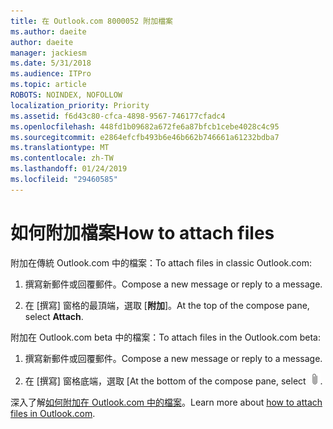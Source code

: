 ```yaml
---
title: 在 Outlook.com 8000052 附加檔案
ms.author: daeite
author: daeite
manager: jackiesm
ms.date: 5/31/2018
ms.audience: ITPro
ms.topic: article
ROBOTS: NOINDEX, NOFOLLOW
localization_priority: Priority
ms.assetid: f6d43c80-cfca-4898-9567-746177cfadc4
ms.openlocfilehash: 448fd1b09682a672fe6a87bfcb1cebe4028c4c95
ms.sourcegitcommit: e2864efcfb493b6e46b662b746661a61232bdba7
ms.translationtype: MT
ms.contentlocale: zh-TW
ms.lasthandoff: 01/24/2019
ms.locfileid: "29460585"
---
```

# <a name="how-to-attach-files"></a><span data-ttu-id="edd06-102">如何附加檔案</span><span class="sxs-lookup"><span data-stu-id="edd06-102">How to attach files</span></span>

<span data-ttu-id="edd06-103">附加在傳統 Outlook.com 中的檔案：</span><span class="sxs-lookup"><span data-stu-id="edd06-103">To attach files in classic Outlook.com:</span></span>
  
1. <span data-ttu-id="edd06-104">撰寫新郵件或回覆郵件。</span><span class="sxs-lookup"><span data-stu-id="edd06-104">Compose a new message or reply to a message.</span></span>
    
2. <span data-ttu-id="edd06-105">在 [撰寫] 窗格的最頂端，選取 [**附加**]。</span><span class="sxs-lookup"><span data-stu-id="edd06-105">At the top of the compose pane, select **Attach**.</span></span> 
    
<span data-ttu-id="edd06-106">附加在 Outlook.com beta 中的檔案：</span><span class="sxs-lookup"><span data-stu-id="edd06-106">To attach files in the Outlook.com beta:</span></span>
  
1. <span data-ttu-id="edd06-107">撰寫新郵件或回覆郵件。</span><span class="sxs-lookup"><span data-stu-id="edd06-107">Compose a new message or reply to a message.</span></span>
    
2. <span data-ttu-id="edd06-108">在 [撰寫] 窗格底端，選取 [</span><span class="sxs-lookup"><span data-stu-id="edd06-108">At the bottom of the compose pane, select</span></span> ![附加](media/da223d01-5fe6-448c-a3a3-e2b5262da4b9.png)<span data-ttu-id="edd06-110">.</span><span class="sxs-lookup"><span data-stu-id="edd06-110"></span></span>
    
<span data-ttu-id="edd06-111">深入了解[如何附加在 Outlook.com 中的檔案](https://go.microsoft.com/fwlink/p/?linkid=2001702&amp;clcid=0x409)。</span><span class="sxs-lookup"><span data-stu-id="edd06-111">Learn more about [how to attach files in Outlook.com](https://go.microsoft.com/fwlink/p/?linkid=2001702&amp;clcid=0x409).</span></span>
  

